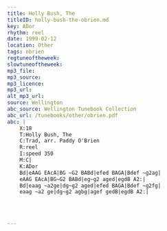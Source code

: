 ```yaml
---
title: Holly Bush, The
titleID: holly-bush-the-obrien.md
key: ADor
rhythm: reel
date: 1999-02-12
location: Other
tags: obrien
regtuneoftheweek:
slowtuneoftheweek:
mp3_file:
mp3_source:
mp3_licence:
mp3_url:
alt_mp3_url:
source: Wellington
abc_source: Wellington Tunebook Collection
abc_url: /tunebooks/other/obrien.pdf
abc: |
    X:18
    T:Holly Bush, The
    C:Trad, arr. Paddy O'Brien
    R:reel
    I:speed 350
    M:C|
    K:ADor
    Bd|eAAG EAcA|BG ~G2 BABd|efed BAGA|Bdef ~g2ag|
    eAAG EAcA|BG~G2 BABd|eg~g2 aged|egdB A2:|
    Bd|eaag ~a2ge|dg~g2 aged|efed BAGA|Bdef ~g2fg|
    eaag ~a2 ge|dg~g2 agbg|agef gedB|egdB A2:|
    
    
    

---
```

